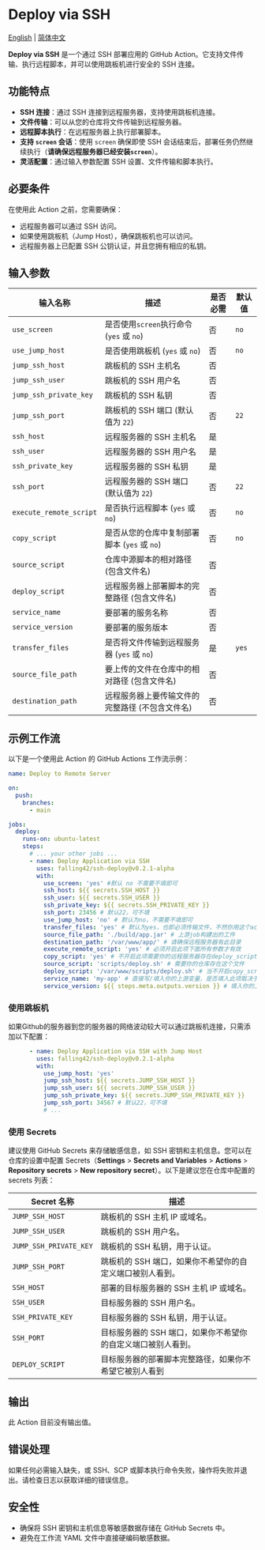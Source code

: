 # Deploy via SSH

 [English](README.md) | [简体中文](README.CN.md)

**Deploy via SSH** 是一个通过 SSH 部署应用的 GitHub Action。它支持文件传输、执行远程脚本，并可以使用跳板机进行安全的 SSH 连接。

## 功能特点

- **SSH 连接**：通过 SSH 连接到远程服务器，支持使用跳板机连接。
- **文件传输**：可以从您的仓库将文件传输到远程服务器。
- **远程脚本执行**：在远程服务器上执行部署脚本。
- **支持 `screen` 会话**：使用 `screen` 确保即使 SSH 会话结束后，部署任务仍然继续执行（**请确保远程服务器已经安装`screen`**）。
- **灵活配置**：通过输入参数配置 SSH 设置、文件传输和脚本执行。

## 必要条件

在使用此 Action 之前，您需要确保：

- 远程服务器可以通过 SSH 访问。
- 如果使用跳板机（Jump Host），确保跳板机也可以访问。
- 远程服务器上已配置 SSH 公钥认证，并且您拥有相应的私钥。

## 输入参数

| 输入名称                | 描述                                            | 是否必需 | 默认值 |
| ----------------------- | ----------------------------------------------- | -------- | ------ |
| `use_screen`            | 是否使用`screen`执行命令 (`yes` 或 `no`)        | 否       | `no`   |
| `use_jump_host`         | 是否使用跳板机 (`yes` 或 `no`)                  | 否       | `no`   |
| `jump_ssh_host`         | 跳板机的 SSH 主机名                             | 否       |        |
| `jump_ssh_user`         | 跳板机的 SSH 用户名                             | 否       |        |
| `jump_ssh_private_key`  | 跳板机的 SSH 私钥                               | 否       |        |
| `jump_ssh_port`         | 跳板机的 SSH 端口 (默认值为 `22`)               | 否       | `22`   |
| `ssh_host`              | 远程服务器的 SSH 主机名                         | 是       |        |
| `ssh_user`              | 远程服务器的 SSH 用户名                         | 是       |        |
| `ssh_private_key`       | 远程服务器的 SSH 私钥                           | 是       |        |
| `ssh_port`              | 远程服务器的 SSH 端口 (默认值为 `22`)           | 否       | `22`   |
| `execute_remote_script` | 是否执行远程脚本 (`yes` 或 `no`)                | 否       | `no`   |
| `copy_script`           | 是否从您的仓库中复制部署脚本 (`yes` 或 `no`)    | 否       | `no`   |
| `source_script`         | 仓库中源脚本的相对路径 (包含文件名)             | 否       |        |
| `deploy_script`         | 远程服务器上部署脚本的完整路径 (包含文件名)     | 否       |        |
| `service_name`          | 要部署的服务名称                                | 否       |        |
| `service_version`       | 要部署的服务版本                                | 否       |        |
| `transfer_files`        | 是否将文件传输到远程服务器 (`yes` 或 `no`)      | 是       | `yes`  |
| `source_file_path`      | 要上传的文件在仓库中的相对路径 (包含文件名)     | 否       |        |
| `destination_path`      | 远程服务器上要传输文件的完整路径 (不包含文件名) | 否       |        |

## 示例工作流

以下是一个使用此 Action 的 GitHub Actions 工作流示例：

```yaml
name: Deploy to Remote Server

on:
  push:
    branches:
      - main

jobs:
  deploy:
    runs-on: ubuntu-latest
    steps:
      # ... your other jobs ...
      - name: Deploy Application via SSH
        uses: falling42/ssh-deploy@v0.2.1-alpha
        with:
          use_screen: 'yes' #默认 no 不需要不填即可
          ssh_host: ${{ secrets.SSH_HOST }}
          ssh_user: ${{ secrets.SSH_USER }}
          ssh_private_key: ${{ secrets.SSH_PRIVATE_KEY }}
          ssh_port: 23456 # 默认22，可不填
          use_jump_host: 'no' # 默认为no，不需要不填即可
          transfer_files: 'yes' # 默认为yes，也即必须传输文件，不然你用这个action干什么 :)
          source_file_path: './build/app.jar' # 上游job构建出的工件
          destination_path: '/var/www/app/' # 请确保远程服务器有此目录
          execute_remote_script: 'yes' # 必须开启此项下面所有参数才有效
          copy_script: 'yes' # 不开启此项需要你的远程服务器存在deploy_script文件
          source_script: 'scripts/deploy.sh' # 需要你的仓库存在这个文件
          deploy_script: '/var/www/scripts/deploy.sh' # 当不开启copy_script时请注意填入的文件需要存在，否则请注意每次运行action都会覆盖这个文件
          service_name: 'my-app' # 直接写/填入你的上游变量，是否填入此项取决于你的deploy.sh是否需要此参数
          service_version: ${{ steps.meta.outputs.version }} # 填入你的上游变量，是否填入此项取决于你的deploy.sh是否需要此参数
```

### 使用跳板机

如果Github的服务器到您的服务器的网络波动较大可以通过跳板机连接，只需添加以下配置：

```yaml
      - name: Deploy Application via SSH with Jump Host
        uses: falling42/ssh-deploy@v0.2.1-alpha
        with:
          use_jump_host: 'yes'
          jump_ssh_host: ${{ secrets.JUMP_SSH_HOST }}
          jump_ssh_user: ${{ secrets.JUMP_SSH_USER }}
          jump_ssh_private_key: ${{ secrets.JUMP_SSH_PRIVATE_KEY }}
          jump_ssh_port: 34567 # 默认22，可不填
          # ...
```

### 使用 Secrets

建议使用 GitHub Secrets 来存储敏感信息，如 SSH 密钥和主机信息。您可以在仓库的设置中配置 Secrets（**Settings** > **Secrets and Variables** > **Actions** > **Repository secrets** > **New repository secret**）。以下是建议您在仓库中配置的 secrets 列表：

| Secret 名称            | 描述                                                         |
| ---------------------- | ------------------------------------------------------------ |
| `JUMP_SSH_HOST`        | 跳板机的 SSH 主机 IP 或域名。                                |
| `JUMP_SSH_USER`        | 跳板机的 SSH 用户名。                                        |
| `JUMP_SSH_PRIVATE_KEY` | 跳板机的 SSH 私钥，用于认证。                                |
| `JUMP_SSH_PORT`        | 跳板机的 SSH 端口，如果你不希望你的自定义端口被别人看到。    |
| `SSH_HOST`             | 部署的目标服务器的 SSH 主机 IP 或域名。                      |
| `SSH_USER`             | 目标服务器的 SSH 用户名。                                    |
| `SSH_PRIVATE_KEY`      | 目标服务器的 SSH 私钥，用于认证。                            |
| `SSH_PORT`             | 目标服务器的 SSH 端口，如果你不希望你的自定义端口被别人看到。 |
| `DEPLOY_SCRIPT`        | 目标服务器的部署脚本完整路径，如果你不希望它被别人看到       |

## 输出

此 Action 目前没有输出值。

## 错误处理

如果任何必需输入缺失，或 SSH、SCP 或脚本执行命令失败，操作将失败并退出。请检查日志以获取详细的错误信息。

## 安全性

- 确保将 SSH 密钥和主机信息等敏感数据存储在 GitHub Secrets 中。
- 避免在工作流 YAML 文件中直接硬编码敏感数据。
